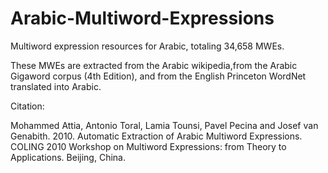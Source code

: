# Arabic-Multiword-Expressions
Multiword expression resources for Arabic, totaling 34,658 MWEs.

These MWEs are extracted from the Arabic wikipedia,from the Arabic Gigaword corpus (4th Edition), and from the English Princeton WordNet translated into Arabic.

Citation:

Mohammed Attia, Antonio Toral, Lamia Tounsi, Pavel Pecina and Josef van Genabith. 2010. Automatic Extraction of Arabic Multiword Expressions. COLING 2010 Workshop on Multiword Expressions: from Theory to Applications. Beijing, China.

